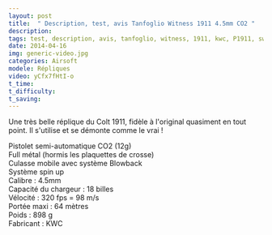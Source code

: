 ```yaml
---
layout: post
title:  " Description, test, avis Tanfoglio Witness 1911 4.5mm CO2 "
description: 
tags: test, description, avis, tanfoglio, witness, 1911, kwc, P1911, swiss arms, co2, replique, colt, airsoft, 4.5mm, billes acier, calibre .177
date: 2014-04-16 
img: generic-video.jpg
categories: Airsoft
modele: Répliques
video: yCfx7fHtI-o
t_time:
t_difficulty:
t_saving:
---
```

Une très belle réplique du Colt 1911, fidèle à l'original quasiment en tout point. Il s'utilise et se démonte comme le vrai !  

Pistolet semi-automatique CO2 (12g)  
Full métal (hormis les plaquettes de crosse)  
Culasse mobile avec système Blowback  
Système spin up  
Calibre : 4.5mm  
Capacité du chargeur : 18 billes  
Vélocité : 320 fps = 98 m/s  
Portée maxi : 64 mètres  
Poids : 898 g  
Fabricant : KWC  